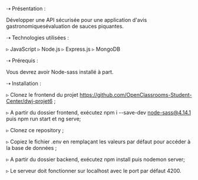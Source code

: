 ⇢ Présentation :

Développer une API sécurisée pour une application d'avis gastronomiquesévaluation de sauces piquantes.

⇢ Technologies utilisées :

▹ JavaScript
▹ Node.js
▹ Express.js
▹ MongoDB

⇢ Prérequis :

Vous devrez avoir Node-sass installé à part.

⇢ Installation :

▹ Clonez le frontend du projet https://github.com/OpenClassrooms-Student-Center/dwj-projet6 ;

▹ A partir du dossier frontend, exécutez npm i --save-dev node-sass@4.14.1 puis npm run start et  ng serve;

▹ Clonez ce repository ;

▹ Copiez le fichier .env en remplaçant les valeurs par défaut pour accéder à la base de données ;

▹ A partir du dossier backend, exécutez npm install puis nodemon server;

▹ Le serveur doit fonctionner sur localhost avec le port par défaut 4200.
